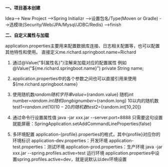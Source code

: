 **一、项目基本创建**

Idea--> New Project -->Spring Initializr -->设置包名/Type(Moven or Gradle) -->选模块(Security/Web/JPA/Mysql/JDBC/Redis) -->finish

**二、自定义属性与加载**

application.properties主要用来配置数据库连接、日志相关配置等，也可以配置其他特性和使用。
直接定义me.richard.springboot.name=Richard

1. 通过@Value("${属性名}")注解来加载对应的配置属性
  例如
  @Value("${me.richard.springboot.name}")
  private String name;

2. application.properties中的各个参数之间也可以直接引用来使用${me.richard.springboot.name}

3. 使用随机数${random}
  随机字符串
  value=${random.value}
  随机int
  number=${random.int}
  随机long
  bignumber=${random.long}
  10以内的随机数
  test1=${random.int(10)}
  10-20的随机数
  test2=${random.int[10,20]}

4. 通过命令行设置属性值
  java -jar xxx.jar --server.port=8888
  只需要这句设置就能屏蔽：SpringApplication.setAddCommandLineProperties(false)

5. 多环境配置
  application-{profile}.properties的格式，其中{profile}对应你的环境标识
  application-dev.properties：开发环境
  application-test.properties：测试环境
  application-prod.properties：生产环境
  java -jar xxx.jar --spring.profiles.active=test 运行环境
  application.properties中设置spring.profiles.active=dev，就是说默认以dev环境设置
  
  
  
  
